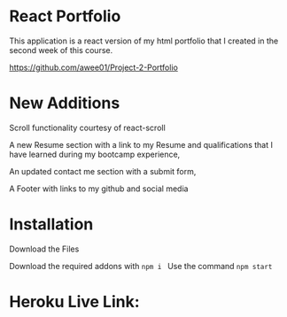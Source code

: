 # React Portfolio

This application is a react version of my html portfolio that I created in the second week of this course.

https://github.com/awee01/Project-2-Portfolio



# New Additions

Scroll functionality courtesy of react-scroll

A new Resume section with a link to my Resume and qualifications that I have learned during my bootcamp experience, 

An updated contact me section with a submit form,

A Footer with links to my github and social media


# Installation

Download the Files

Download the required addons with 
`npm i
`
Use the command `npm start`


# Heroku Live Link:









